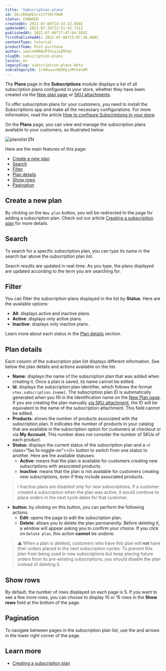 ```yaml
---
title: 'Subscription plans'
id: 5kczKRqHEsrs1tYtRcY8wR
status: CHANGED
createdAt: 2021-07-06T14:33:32.850Z
updatedAt: 2022-07-26T22:51:42.731Z
publishedAt: 2021-07-06T17:47:04.593Z
firstPublishedAt: 2021-07-06T15:07:38.880Z
contentType: tutorial
productTeam: Post-purchase
author: 1malnhMX0vPThsaJaZMYm2
slugEN: subscription-plans
locale: en
legacySlug: subscription-plans-beta
subcategoryId: 1rA9wuuskW3PpjvMrhatAM
---
```


The **Plans** page in the **Subscriptions** module displays a list of all subscription plans configured in your store, whether they have been created via the [New plan page](https://help.vtex.com/en/tutorial/como-criar-um-plano-de-assinatura-beta--1qGRoFczm98Wgt81f9mUqC) or [SKU attachments](https://help.vtex.com/en/tutorial/como-criar-um-anexo-de-assinatura--2bUuKyPflA8cOGLv8OvaKK). 

To offer subscription plans for your customers, you need to install the Subscriptions app and make all the necessary configurations. For more information, read the article [How to configure Subscriptions in your store](https://help.vtex.com/en/tutorial/como-configurar-assinaturas--1FA9dfE7vJqxBna9Nft5Sj).

On the **Plans** page, you can view and manage the subscription plans available to your customers, as illustrated below.

![planslist EN](//images.ctfassets.net/alneenqid6w5/5PAOM3BmvgeIjU1ruAmEYG/0355551976bbb3465d4ddad5ca8cd254/planslist_EN.png)

Here are the main features of this page:

* [Create a new plan](#create-a-new-plan)
* [Search](#search)
* [Filter](#filter)
* [Plan details](#plan-details)
* [Show rows](#show-rows)
* [Pagination](#pagination)

## Create a new plan

By clicking on the `New plan` button, you will be redirected to the page for adding a subscription plan. Check out our article [Creating a subscription plan](https://help.vtex.com/en/tutorial/como-criar-um-plano-de-assinatura-beta--1qGRoFczm98Wgt81f9mUqC) for more details.

## Search

To search for a specific subscription plan, you can type its name in the search bar above the subscription plan list.

Search results are updated in real-time. As you type, the plans displayed are updated according to the term you are searching for.

## Filter

You can filter the subscription plans displayed in the list by **Status**. Here are the available options:

* **All**: displays active and inactive plans.
* **Active**: displays only active plans.
* **Inactive**: displays only inactive plans.

Learn more about each status in the [Plan details](#plan-details) section.

## Plan details

Each column of the subscription plan list displays different information. See below the plan details and actions available on the list.

* **Name**: displays the name of the subscription plan that was added when creating it. Once a plan is saved, its name cannot be edited.
* **Id**: displays the subscription plan identifier, which follows the format `vtex.subscription.{name}`. The subscription plan ID is automatically generated when you fill in the Identification name on the [New Plan page](https://help.vtex.com/en/tutorial/como-criar-um-plano-de-assinatura-beta--1qGRoFczm98Wgt81f9mUqC). If you are creating the plan manually [via SKU attachment](https://help.vtex.com/en/tutorial/como-criar-um-anexo-de-assinatura--2bUuKyPflA8cOGLv8OvaKK), the ID will be equivalent to the name of the subscription attachment. This field cannot be edited.
* **Products**: shows the number of products associated with the subscription plan. It indicates the number of products in your catalog that are available in the subscription option for customers at checkout or via __My Account__. This number does not consider the number of SKUs of each product.
* **Status**: displays the current status of the subscription plan and a &lt;i class="fas fa-toggle-on">&lt;/i> button to switch from one status to another. Here are the available statuses:
    * **Active**: means that the plan is available for customers creating new subscriptions with associated products.
    * **Inactive**: means that the plan is not available for customers creating new subscriptions, even if they include associated products.

>ℹ️ Inactive plans are disabled only for new subscriptions. If a customer created a subscription when the plan was active, it would continue to place orders in the next cycle dates for that customer.

* <i class="fas fa-ellipsis-v"></i> **button**: by clicking on this button, you can perform the following actions.
    * **Edit**: opens the page to edit the subscription plan.
    * **Delete**: allows you to delete the plan permanently. Before deleting it, a window will appear asking you to confirm your choice. If you click on `Delete plan`, this action **cannot** be undone.

>⚠️ When a plan is deleted, customers who have this plan will **not** have their orders placed in the next subscription cycles. To prevent this plan from being used in new subscriptions but keep placing future orders from its pre-existing subscriptions, you should disable the plan instead of deleting it.

## Show rows

By default, the number of rows displayed on each page is 5. If you want to see a few more rows, you can choose to display 10 or 15 rows in the **Show rows** field at the bottom of the page.

## Pagination

To navigate between pages in the subscription plan list, use the <i class="fas fa-chevron-left"></i> and <i class="fas fa-chevron-right"></i> arrows in the lower right corner of the page.

## Learn more

* [Creating a subscription plan](https://help.vtex.com/en/tutorial/como-criar-um-plano-de-assinatura-beta--1qGRoFczm98Wgt81f9mUqC)
